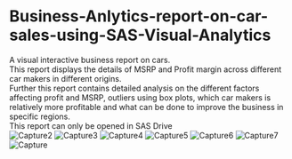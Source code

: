 # Business-Anlytics-report-on-car-sales-using-SAS-Visual-Analytics
A visual interactive business report on cars.</br >
This report displays the details of MSRP and Profit margin across different car makers in different origins.</br >
Further this report contains detailed analysis on the different factors affecting profit and MSRP, outliers using box plots, which car makers is relatively more profitable and what can be done to improve the business in specific regions.</br >
This report can only be opened in SAS Drive</br >
![Capture2](https://user-images.githubusercontent.com/67821036/125465169-9a584184-0b0a-4cc1-ae4a-845c56653274.PNG)
![Capture3](https://user-images.githubusercontent.com/67821036/125465358-d0bcb1b1-a252-4193-b210-e87d32c0d98b.PNG)
![Capture4](https://user-images.githubusercontent.com/67821036/125465407-9231b9bc-a810-4c55-9843-1b0c390de41b.PNG)
![Capture5](https://user-images.githubusercontent.com/67821036/125465426-e6127839-7020-4e1e-9792-6f91e0286a87.PNG)
![Capture6](https://user-images.githubusercontent.com/67821036/125465442-fbd6d231-4ae1-43fa-abb3-502ab41b2917.PNG)
![Capture7](https://user-images.githubusercontent.com/67821036/125465455-60f60c56-aa1c-4292-b936-6cd8e90d98e2.PNG)
![Capture](https://user-images.githubusercontent.com/67821036/125465464-100eca89-3dce-4d4d-bc7a-32754b461706.PNG)

